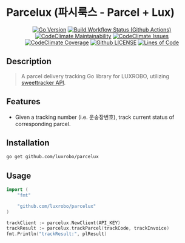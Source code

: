 # Parcelux (파시룩스 - Parcel + Lux)

<div align="center">

[![Go Version](https://img.shields.io/github/go-mod/go-version/luxrobo/luxpay)](https://github.com/LUXROBO/parcelux)
[![Build Workflow Status (Github Actions)](https://img.shields.io/github/workflow/status/LUXROBO/parcelux/Go)](https://github.com/LUXROBO/parcelux/actions)
[![CodeClimate Maintainability](https://img.shields.io/codeclimate/maintainability/LUXROBO/parcelux)](https://github.com/LUXROBO/parcelux/tree/main)
[![CodeClimate Issues](https://img.shields.io/codeclimate/issues/LUXROBO/parcelux)](https://github.com/LUXROBO/parcelux/tree/main)
[![CodeClimate Coverage](https://img.shields.io/codeclimate/coverage/LUXROBO/parcelux)](https://github.com/LUXROBO/parcelux/tree/main/test)
[![Github LICENSE](https://img.shields.io/github/license/LUXROBO/parcelux)](https://github.com/LUXROBO/parcelux/blob/main/LICENSE)
[![Lines of Code](https://img.shields.io/tokei/lines/github/LUXROBO/parcelux)](https://github.com/LUXROBO/parcelux/tree/main/src)

</div>

## Description
> A parcel delivery tracking Go library for LUXROBO, utilizing [sweettracker API](https://tracking.sweettracker.co.kr/).

## Features
- Given a tracking number (i.e. 운송장번호), track current status of corresponding parcel.

## Installation
```bash
go get github.com/luxrobo/parcelux
```

## Usage
```go
import (
    "fmt"

    "github.com/luxrobo/parcelux"
)

trackClient := parcelux.NewClient(API_KEY)
trackResult := parcelux.trackParcel(trackCode, trackInvoice)
fmt.Println("trackResult:", plResult)
```

